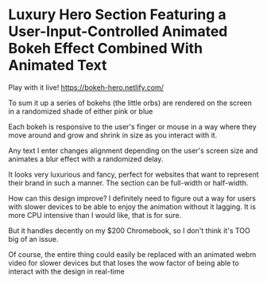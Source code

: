 # Luxury Hero Section Featuring a User-Input-Controlled Animated Bokeh Effect Combined With Animated Text

Play with it live!
https://bokeh-hero.netlify.com/

To sum it up a series of bokehs (the little orbs) are rendered on the screen in a randomized shade of either pink or blue 

Each bokeh is responsive to the user's finger or mouse in a way where they move around and grow and shrink in size as you interact with it.

Any text I enter changes alignment depending on the user's screen size and animates a blur effect with a randomized delay.

It looks very luxurious and fancy, perfect for websites that want to represent their brand in such a manner. The section can be full-width or half-width.

How can this design improve? I definitely need to figure out a way for users with slower devices to be able to enjoy the animation without it lagging. It is more CPU intensive than I would like, that is for sure. 

But it handles decently on my $200 Chromebook, so I don't think it's TOO big of an issue.

Of course, the entire thing could easily be replaced with an animated webm video for slower devices but that loses the wow factor of being able to interact with the design in real-time
